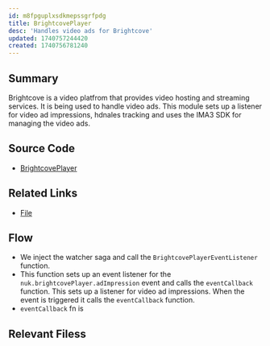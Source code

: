 ```yaml
---
id: m8fpguplxsdkmepssgrfpdg
title: BrightcovePlayer
desc: 'Handles video ads for Brightcove'
updated: 1740757244420
created: 1740756781240
---
```

## Summary
Brightcove is a video platfrom that provides video hosting and streaming services. It is being used to handle video ads. This module sets up a listener for video ad impressions, hdnales tracking and uses the IMA3 SDK for managing the video ads. 

## Source Code
- [BrightcovePlayer](/ncu-ad-manager/src/Modules/BrightcovePlayer/BrightcovePlayer.ts)


## Related Links
- [File](/ncu-ad-manager/src/)

## Flow 
- We inject the watcher saga and call the `BrightcovePlayerEventListener` function. 
- This function sets up an event listener for the `nuk.brightcovePlayer.adImpression` event and calls the `eventCallback` function. This sets up a listener for video ad impressions. When the event is triggered it calls the `eventCallback` function. 
- `eventCallback` fn is

## Relevant Filess
